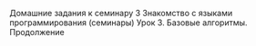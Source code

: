 Домашние задания к семинару 3
Знакомство с языками программирования (семинары)
Урок 3. Базовые алгоритмы. Продолжение